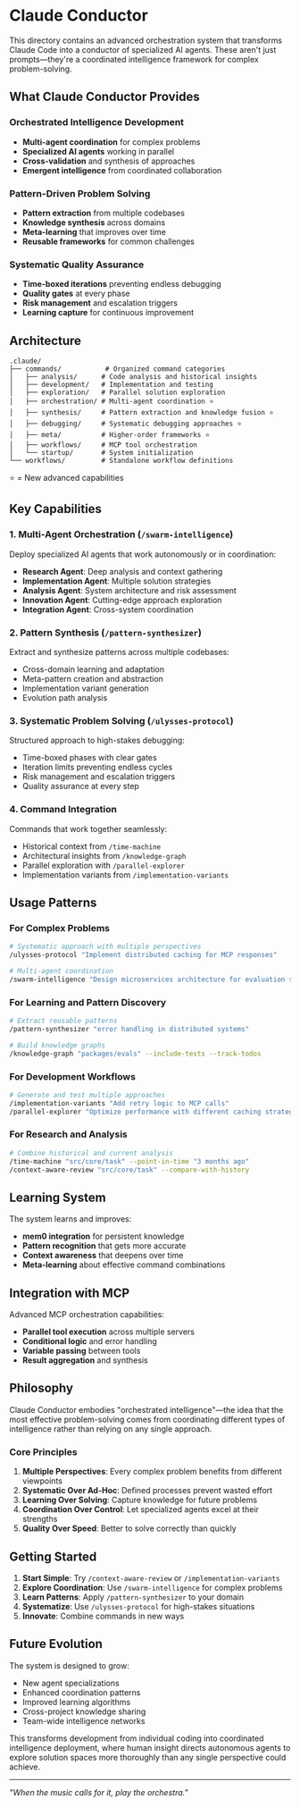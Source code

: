 # Claude Conductor

This directory contains an advanced orchestration system that transforms Claude Code into a conductor of specialized AI agents. These aren't just prompts—they're a coordinated intelligence framework for complex problem-solving.

## What Claude Conductor Provides

### Orchestrated Intelligence Development

- **Multi-agent coordination** for complex problems
- **Specialized AI agents** working in parallel
- **Cross-validation** and synthesis of approaches
- **Emergent intelligence** from coordinated collaboration

### Pattern-Driven Problem Solving

- **Pattern extraction** from multiple codebases
- **Knowledge synthesis** across domains
- **Meta-learning** that improves over time
- **Reusable frameworks** for common challenges

### Systematic Quality Assurance

- **Time-boxed iterations** preventing endless debugging
- **Quality gates** at every phase
- **Risk management** and escalation triggers
- **Learning capture** for continuous improvement

## Architecture

```
.claude/
├── commands/           # Organized command categories
│   ├── analysis/      # Code analysis and historical insights
│   ├── development/   # Implementation and testing
│   ├── exploration/   # Parallel solution exploration
│   ├── orchestration/ # Multi-agent coordination ⭐
│   ├── synthesis/     # Pattern extraction and knowledge fusion ⭐
│   ├── debugging/     # Systematic debugging approaches ⭐
│   ├── meta/          # Higher-order frameworks ⭐
│   ├── workflows/     # MCP tool orchestration
│   └── startup/       # System initialization
└── workflows/         # Standalone workflow definitions
```

⭐ = New advanced capabilities

## Key Capabilities

### 1. Multi-Agent Orchestration (`/swarm-intelligence`)

Deploy specialized AI agents that work autonomously or in coordination:

- **Research Agent**: Deep analysis and context gathering
- **Implementation Agent**: Multiple solution strategies
- **Analysis Agent**: System architecture and risk assessment
- **Innovation Agent**: Cutting-edge approach exploration
- **Integration Agent**: Cross-system coordination

### 2. Pattern Synthesis (`/pattern-synthesizer`)

Extract and synthesize patterns across multiple codebases:

- Cross-domain learning and adaptation
- Meta-pattern creation and abstraction
- Implementation variant generation
- Evolution path analysis

### 3. Systematic Problem Solving (`/ulysses-protocol`)

Structured approach to high-stakes debugging:

- Time-boxed phases with clear gates
- Iteration limits preventing endless cycles
- Risk management and escalation triggers
- Quality assurance at every step

### 4. Command Integration

Commands that work together seamlessly:

- Historical context from `/time-machine`
- Architectural insights from `/knowledge-graph`
- Parallel exploration with `/parallel-explorer`
- Implementation variants from `/implementation-variants`

## Usage Patterns

### For Complex Problems

```bash
# Systematic approach with multiple perspectives
/ulysses-protocol "Implement distributed caching for MCP responses"

# Multi-agent coordination
/swarm-intelligence "Design microservices architecture for evaluation system"
```

### For Learning and Pattern Discovery

```bash
# Extract reusable patterns
/pattern-synthesizer "error handling in distributed systems"

# Build knowledge graphs
/knowledge-graph "packages/evals" --include-tests --track-todos
```

### For Development Workflows

```bash
# Generate and test multiple approaches
/implementation-variants "Add retry logic to MCP calls"
/parallel-explorer "Optimize performance with different caching strategies"
```

### For Research and Analysis

```bash
# Combine historical and current analysis
/time-machine "src/core/task" --point-in-time "3 months ago"
/context-aware-review "src/core/task" --compare-with-history
```

## Learning System

The system learns and improves:

- **mem0 integration** for persistent knowledge
- **Pattern recognition** that gets more accurate
- **Context awareness** that deepens over time
- **Meta-learning** about effective command combinations

## Integration with MCP

Advanced MCP orchestration capabilities:

- **Parallel tool execution** across multiple servers
- **Conditional logic** and error handling
- **Variable passing** between tools
- **Result aggregation** and synthesis

## Philosophy

Claude Conductor embodies "orchestrated intelligence"—the idea that the most effective problem-solving comes from coordinating different types of intelligence rather than relying on any single approach.

### Core Principles

1. **Multiple Perspectives**: Every complex problem benefits from different viewpoints
2. **Systematic Over Ad-Hoc**: Defined processes prevent wasted effort
3. **Learning Over Solving**: Capture knowledge for future problems
4. **Coordination Over Control**: Let specialized agents excel at their strengths
5. **Quality Over Speed**: Better to solve correctly than quickly

## Getting Started

1. **Start Simple**: Try `/context-aware-review` or `/implementation-variants`
2. **Explore Coordination**: Use `/swarm-intelligence` for complex problems
3. **Learn Patterns**: Apply `/pattern-synthesizer` to your domain
4. **Systematize**: Use `/ulysses-protocol` for high-stakes situations
5. **Innovate**: Combine commands in new ways

## Future Evolution

The system is designed to grow:

- New agent specializations
- Enhanced coordination patterns
- Improved learning algorithms
- Cross-project knowledge sharing
- Team-wide intelligence networks

This transforms development from individual coding into coordinated intelligence deployment, where human insight directs autonomous agents to explore solution spaces more thoroughly than any single perspective could achieve.

---

_"When the music calls for it, play the orchestra."_
